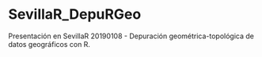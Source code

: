 # SevillaR_DepuRGeo
Presentación en SevillaR 20190108 - Depuración geométrica-topológica de datos geográficos con R.
